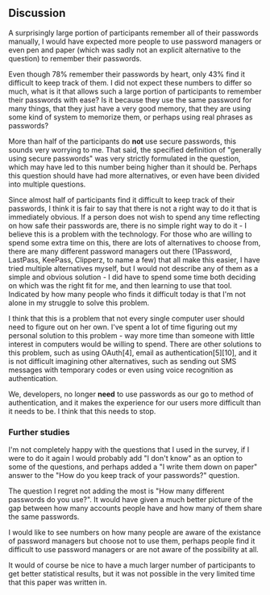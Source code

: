 ## Discussion

A surprisingly large portion of participants remember all of their passwords manually, I would have
expected more people to use password managers or even pen and paper (which was sadly not an explicit
alternative to the question) to remember their passwords.

Even though 78% remember their passwords by heart, only 43% find it difficult to keep track of them.
I did not expect these numbers to differ so much, what is it that allows such a large portion of
participants to remember their passwords with ease? Is it because they use the same password for
many things, that they just have a very good memory, that they are using some kind of system to
memorize them, or perhaps using real phrases as passwords?

More than half of the participants do **not** use secure passwords, this sounds very worrying to me.
That said, the specified definition of "generally using secure passwords" was very strictly
formulated in the question, which may have led to this number being higher than it should be.
Perhaps this question should have had more alternatives, or even have been divided into multiple
questions.

Since almost half of participants find it difficult to keep track of their passwords, I think it is
fair to say that there is not a right way to do it that is immediately obvious. If a person does not
wish to spend any time reflecting on how safe their passwords are, there is no simple right way to
do it - I believe this is a problem with the technology. For those who are willing to spend some
extra time on this, there are lots of alternatives to choose from, there are many different password
managers out there (1Password, LastPass, KeePass, Clipperz, to name a few) that all make this
easier, I have tried multiple alternatives myself, but I would not describe any of them as a simple
and obvious solution - I did have to spend some time both deciding on which was the right fit for
me, and then learning to use that tool. Indicated by how many people who finds it difficult today is
that I'm not alone in my struggle to solve this problem.

I think that this is a problem that not every single computer user should need to figure out on her
own. I've spent a lot of time figuring out my personal solution to this problem - way more time than
someone with little interest in computers would be willing to spend. There are other solutions to
this problem, such as using OAuth\[4\], email as authentication\[5\]\[10\], and it is not difficult
imagining other alternatives, such as sending out SMS messages with temporary codes or even using
voice recognition as authentication.

We, developers, no longer **need** to use passwords as our go to method of authentication, and it
makes the experience for our users more difficult than it needs to be. I think that this needs to
stop.

### Further studies

I'm not completely happy with the questions that I used in the survey, if I were to do it again I
would probably add "I don't know" as an option to some of the questions, and perhaps added a "I
write them down on paper" answer to the "How do you keep track of your passwords?" question.

The question I regret not adding the most is "How many different passwords do you use?". It would
have given a much better picture of the gap between how many accounts people have and how many of
them share the same passwords.

I would like to see numbers on how many people are aware of the existance of password managers but
choose not to use them, perhaps people find it difficult to use password managers or are not aware
of the possibility at all.

It would of course be nice to have a much larger number of participants to get better statistical
results, but it was not possible in the very limited time that this paper was written in.
